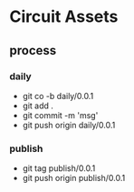 # Circuit Assets

## process

### daily
+ git co -b daily/0.0.1
+ git add .
+ git commit -m 'msg'
+ git push origin daily/0.0.1


### publish
+ git tag publish/0.0.1
+ git push origin publish/0.0.1

